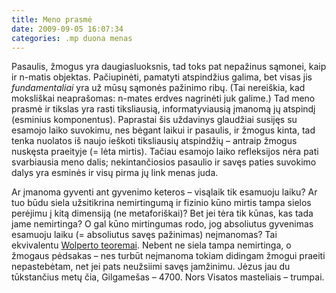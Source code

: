 ```yaml
---
title: Meno prasmė
date: 2009-09-05 16:07:34
categories: .mp duona menas
---
```


Pasaulis, žmogus yra daugiasluoksnis, tad toks pat nepažinus sąmonei, kaip ir n-matis objektas. Pačiupinėti, pamatyti atspindžius galima, bet visas jis *fundamentaliai* yra už mūsų sąmonės pažinimo ribų. (Tai nereiškia, kad moksliškai neaprašomas: n-mates erdves nagrinėti juk galime.) Tad meno prasmė ir tikslas yra rasti tiksliausią, informatyviausią įmanomą jų atspindį (esminius komponentus). Paprastai šis uždavinys glaudžiai susijęs su esamojo laiko suvokimu, nes bėgant laikui ir pasaulis, ir žmogus kinta, tad tenka nuolatos iš naujo ieškoti tiksliausių atspindžių – antraip žmogus nuskęsta praeityje (= lėta mirtis). Tačiau esamojo laiko refleksijos nėra pati svarbiausia meno dalis; nekintančiosios pasaulio ir savęs paties suvokimo dalys yra esminės ir visų pirma jų link menas juda.

Ar įmanoma gyventi ant gyvenimo keteros – visąlaik tik esamuoju laiku? Ar tuo būdu siela užsitikrina nemirtingumą ir fizinio kūno mirtis tampa sielos perėjimu į kitą dimensiją (ne metaforiškai)? Bet jei tėra tik kūnas, kas tada jame nemirtinga? O gal kūno mirtingumas rodo, jog absoliutus gyvenimas esamuoju laiku (= absoliutus savęs pažinimas) neįmanomas? Tai ekvivalentu [Wolperto teoremai](http://jonaskubilius.mp/blog/trys-smgiai-mokslui-pairdius). Nebent ne siela tampa nemirtinga, o žmogaus pėdsakas – nes turbūt neįmanoma tokiam didingam žmogui praeiti nepastebėtam, net jei pats neužsiimi savęs įamžinimu. Jėzus jau du tūkstančius metų čia, Gilgamešas – 4700. Nors Visatos masteliais – trumpai.
